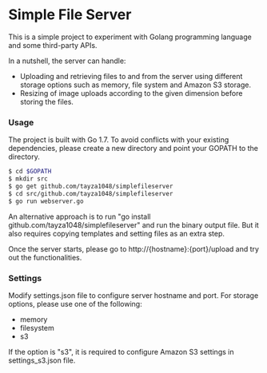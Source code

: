 # Simple File Server

This is a simple project to experiment with Golang programming language and some third-party APIs.

In a nutshell, the server can handle:
- Uploading and retrieving files to and from the server using different storage options such as memory, file system and Amazon S3 storage.
- Resizing of image uploads according to the given dimension before storing the files.

### Usage
The project is built with Go 1.7. To avoid conflicts with your existing dependencies, please create a new directory and point your GOPATH to the directory.

```sh
$ cd $GOPATH
$ mkdir src
$ go get github.com/tayza1048/simplefileserver
$ cd src/github.com/tayza1048/simplefileserver
$ go run webserver.go
```

An alternative approach is to run "go install github.com/tayza1048/simplefileserver" and run the binary output file. But it also requires copying templates and setting files as an extra step.

Once the server starts, please go to http://{hostname}:{port}/upload and try out the functionalities.

### Settings
Modify settings.json file to configure server hostname and port. For storage options, please use one of the following:
- memory
- filesystem
- s3

If the option is "s3", it is required to configure Amazon S3 settings in settings_s3.json file.